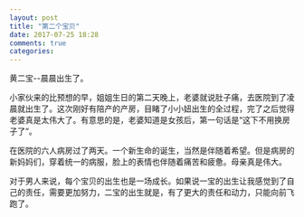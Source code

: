 ```yaml
---
layout: post
title: "第二个宝贝"
date: 2017-07-25 18:28
comments: true
categories: 
---
```

黄二宝--晨晨出生了。

<!--more-->

小家伙来的比预想的早，姐姐生日的第二天晚上，老婆就说肚子痛，去医院到了凌晨就出生了。这次刚好有陪产的产房，目睹了小小妞出生的全过程，完了之后觉得老婆真是太伟大了。有意思的是，老婆知道是女孩后，第一句话是“这下不用换房子了”。

在医院的六人病房过了两天。一个新生命的诞生，当然是伴随着希望。但是病房的新妈妈们，穿着统一的病服，脸上的表情也伴随着痛苦和疲惫。母亲真是伟大。

对于男人来说，每个宝贝的出生也是一场成长。如果说一宝的出生让我感觉到了自己的责任，需要更加努力，二宝的出生就是，有了更大的责任和动力，只能向前飞跑了。